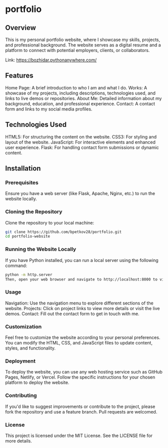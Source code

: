 # portfolio

## Overview
This is my personal portfolio website, where I showcase my skills, projects, and professional background. The website serves as a digital resume and a platform to connect with potential employers, clients, or collaborators.

Link: https://bozhidar.pythonanywhere.com/

## Features
Home Page: A brief introduction to who I am and what I do.
Works: A showcase of my projects, including descriptions, technologies used, and links to live demos or repositories.
About Me: Detailed information about my background, education, and professional experience.
Contact: A contact form and links to my social media profiles.

## Technologies Used
HTML5: For structuring the content on the website.
CSS3: For styling and layout of the website.
JavaScript: For interactive elements and enhanced user experience.
Flask: For handling contact form submissions or dynamic content.

## Installation
### Prerequisites
Ensure you have a web server (like Flask, Apache, Nginx, etc.) to run the website locally.

### Cloning the Repository
Clone the repository to your local machine:

```bash
git clone https://github.com/bpetkov28/portfolio.git
cd portfolio-website
```

### Running the Website Locally
If you have Python installed, you can run a local server using the following command:

```bash
python -m http.server
Then, open your web browser and navigate to http://localhost:8000 to view the website.
```

### Usage
Navigation: Use the navigation menu to explore different sections of the website.
Projects: Click on project links to view more details or visit the live demos.
Contact: Fill out the contact form to get in touch with me.

### Customization
Feel free to customize the website according to your personal preferences. You can modify the HTML, CSS, and JavaScript files to update content, styles, and functionality.

### Deployment
To deploy the website, you can use any web hosting service such as GitHub Pages, Netlify, or Vercel. Follow the specific instructions for your chosen platform to deploy the website.

### Contributing
If you'd like to suggest improvements or contribute to the project, please fork the repository and use a feature branch. Pull requests are welcomed.

### License
This project is licensed under the MIT License. See the LICENSE file for more details.

